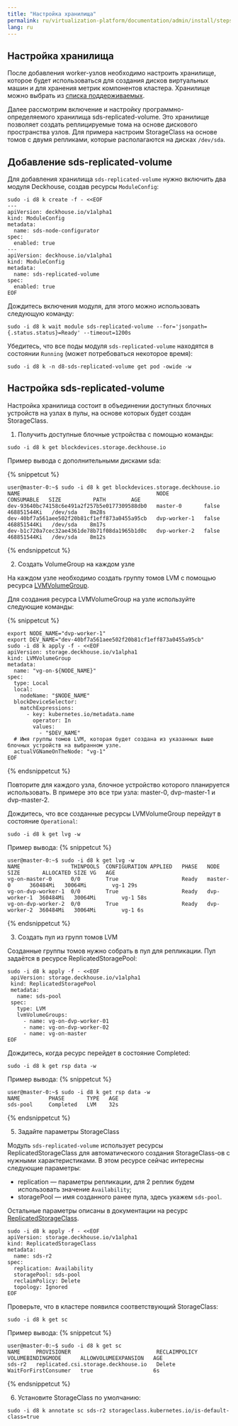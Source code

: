 ```yaml
---
title: "Настройка хранилища"
permalink: ru/virtualization-platform/documentation/admin/install/steps/storage.html
lang: ru
---
```


## Настройка хранилища

После добавления worker-узлов необходимо настроить хранилище, которое будет использоваться для создания дисков виртуальных машин и для хранения метрик компонентов кластера. Хранилище можно выбрать из [списка поддерживаемых](../../platform-management/storage/supported-storage.html).

Далее рассмотрим включение и настройку программно-определяемого хранилища sds-replicated-volume. Это хранилище позволяет создать реплицируемые тома на основе дискового пространства узлов. Для примера настроим StorageClass на основе томов с двумя репликами, которые располагаются на дисках `/dev/sda`.

## Добавление sds-replicated-volume

Для добавления хранилища `sds-replicated-volume` нужно включить два модуля Deckhouse, создав ресурсы `ModuleConfig`:

```shell
sudo -i d8 k create -f - <<EOF
---
apiVersion: deckhouse.io/v1alpha1
kind: ModuleConfig
metadata:
  name: sds-node-configurator
spec:
  enabled: true
---
apiVersion: deckhouse.io/v1alpha1
kind: ModuleConfig
metadata:
  name: sds-replicated-volume
spec:
  enabled: true
EOF
```

Дождитесь включения модуля, для этого можно использовать следующую команду:

```shell
sudo -i d8 k wait module sds-replicated-volume --for='jsonpath={.status.status}=Ready' --timeout=1200s
```

Убедитесь, что все поды модуля `sds-replicated-volume` находятся в состоянии `Running` (может потребоваться некоторое время):

```shell
sudo -i d8 k -n d8-sds-replicated-volume get pod -owide -w
```

## Настройка sds-replicated-volume

Настройка хранилища состоит в объединении доступных блочных устройств на узлах в пулы, на основе которых будет создан StorageClass.

1. Получить доступные блочные устройства с помощью команды:
  
  ```shell
  sudo -i d8 k get blockdevices.storage.deckhouse.io
  ```
  
  Пример вывода с дополнительными дисками sda:
  
  {% snippetcut %}
  ```shell
  user@master-0:~$ sudo -i d8 k get blockdevices.storage.deckhouse.io
  NAME                                           NODE           CONSUMABLE   SIZE          PATH        AGE
  dev-93640bc74158c6e491a2f257b5e0177309588db0   master-0       false        468851544Ki   /dev/sda    8m28s
  dev-40bf7a561aee502f20b81cf1eff873a0455a95cb   dvp-worker-1   false        468851544Ki   /dev/sda    8m17s
  dev-b1c720a7cec32ae4361de78b71f08da1965b1d0c   dvp-worker-2   false        468851544Ki   /dev/sda    8m12s
  ```
  {% endsnippetcut %}

2. Создать VolumeGroup на каждом узле

  На каждом узле необходимо создать группу томов LVM с помощью ресурса [LVMVolumeGroup](../../reference/cr/lvmvolumegroup.html).

  Для создания ресурса LVMVolumeGroup на узле используйте следующие команды:
  
  {% snippetcut %}
  ```shell
  export NODE_NAME="dvp-worker-1"
  export DEV_NAME="dev-40bf7a561aee502f20b81cf1eff873a0455a95cb"
  sudo -i d8 k apply -f - <<EOF
  apiVersion: storage.deckhouse.io/v1alpha1
  kind: LVMVolumeGroup
  metadata:
    name: "vg-on-${NODE_NAME}"
  spec:
    type: Local
    local:
      nodeName: "$NODE_NAME"
    blockDeviceSelector:
      matchExpressions:
        - key: kubernetes.io/metadata.name
          operator: In
          values:
            - "$DEV_NAME"
    # Имя группы томов LVM, которая будет создана из указанных выше блочных устройств на выбранном узле.
    actualVGNameOnTheNode: "vg-1"
  EOF
  ```
  {% endsnippetcut %}

  Повторите для каждого узла, блочное устройство которого планируется использовать. В примере это все три узла: master-0, dvp-master-1 и dvp-master-2.

  Дождитесь, что все созданные ресурсы LVMVolumeGroup перейдут в состояние `Operational`:
  
  ```shell
  sudo -i d8 k get lvg -w
  ```
  
  Пример вывода:
  {% snippetcut %}
  ```console
  user@master-0:~$ sudo -i d8 k get lvg -w
  NAME                THINPOOLS  CONFIGURATION APPLIED   PHASE   NODE          SIZE       ALLOCATED SIZE VG   AGE
  vg-on-master-0      0/0        True                    Ready   master-0      360484Mi   30064Mi        vg-1 29s
  vg-on-dvp-worker-1  0/0        True                    Ready   dvp-worker-1  360484Mi   30064Mi        vg-1 58s
  vg-on-dvp-worker-2  0/0        True                    Ready   dvp-worker-2  360484Mi   30064Mi        vg-1 6s
  ```
  {% endsnippetcut %}


3. Создать пул из групп томов LVM

  Созданные группы томов нужно собрать в пул для репликации. Пул задаётся в ресурсе ReplicatedStoragePool:

  ```shell
  sudo -i d8 k apply -f - <<EOF
   apiVersion: storage.deckhouse.io/v1alpha1
   kind: ReplicatedStoragePool
   metadata:
     name: sds-pool
   spec:
     type: LVM
     lvmVolumeGroups:
       - name: vg-on-dvp-worker-01
       - name: vg-on-dvp-worker-02
       - name: vg-on-master
  EOF
  ```
  
  Дождитесь, когда ресурс перейдет в состояние Completed:
  
  ```shell
  sudo -i d8 k get rsp data -w
  ```
  
  Пример вывода:
  {% snippetcut %}
  ```console
  user@master-0:~$ sudo -i d8 k get rsp data -w
  NAME         PHASE       TYPE   AGE
  sds-pool     Completed   LVM    32s
  ```
  {% endsnippetcut %}

5. Задайте параметры StorageClass

  Модуль `sds-replicated-volume` использует ресурсы ReplicatedStorageClass для автоматического создания StorageClass-ов с нужными характеристиками. В этом ресурсе сейчас интересны следующие параметры:

  - replication — параметры репликации, для 2 реплик будем использовать значение `Availability`;
  - storagePool — имя созданного ранее пула, здесь укажем `sds-pool`.
  
  Остальные параметры описаны в документации на ресурс [ReplicatedStorageClass](../../reference/cr/replicatedstorageclass.html).

  ```shell
  sudo -i d8 k apply -f - <<EOF
  apiVersion: storage.deckhouse.io/v1alpha1
  kind: ReplicatedStorageClass
  metadata:
    name: sds-r2
  spec:
    replication: Availability
    storagePool: sds-pool
    reclaimPolicy: Delete
    topology: Ignored
  EOF
  ```

  Проверьте, что в кластере появился соответствующий StorageClass:

  ```shell
  sudo -i d8 k get sc
  ```

  Пример вывода:
  {% snippetcut %}
  ```console
  user@master-0:~$ sudo -i d8 k get sc
  NAME     PROVISIONER                           RECLAIMPOLICY   VOLUMEBINDINGMODE      ALLOWVOLUMEEXPANSION   AGE
  sds-r2   replicated.csi.storage.deckhouse.io   Delete          WaitForFirstConsumer   true                   6s
  ```
  {% endsnippetcut %}

6. Установите StorageClass по умолчанию:

  ```shell
  sudo -i d8 k annotate sc sds-r2 storageclass.kubernetes.io/is-default-class=true
  ```

  
